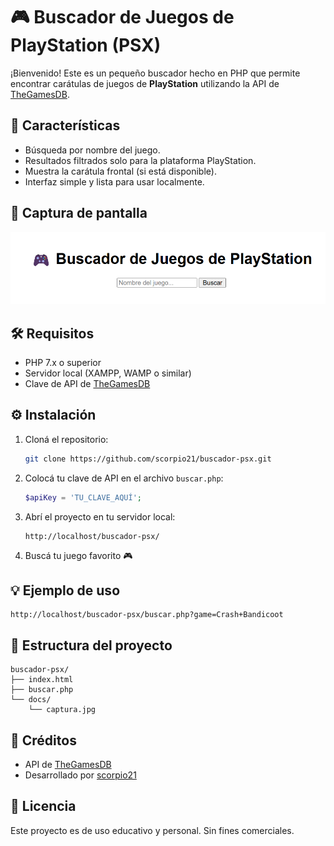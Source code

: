 # 🎮 Buscador de Juegos de PlayStation (PSX)

¡Bienvenido! Este es un pequeño buscador hecho en PHP que permite encontrar carátulas de juegos de **PlayStation** utilizando la API de [TheGamesDB](https://www.thegamesdb.net/).

## 🚀 Características

- Búsqueda por nombre del juego.
- Resultados filtrados solo para la plataforma PlayStation.
- Muestra la carátula frontal (si está disponible).
- Interfaz simple y lista para usar localmente.

## 📸 Captura de pantalla

![captura](docs/captura.jpg) <!-- Asegurate de tener esta imagen en /docs o cambia el path -->

## 🛠️ Requisitos

- PHP 7.x o superior
- Servidor local (XAMPP, WAMP o similar)
- Clave de API de [TheGamesDB](https://forums.thegamesdb.net/viewforum.php?f=4)

## ⚙️ Instalación

1. Cloná el repositorio:
   ```bash
   git clone https://github.com/scorpio21/buscador-psx.git
   ```

2. Colocá tu clave de API en el archivo `buscar.php`:
   ```php
   $apiKey = 'TU_CLAVE_AQUÍ';
   ```

3. Abrí el proyecto en tu servidor local:
   ```
   http://localhost/buscador-psx/
   ```

4. Buscá tu juego favorito 🎮

## 💡 Ejemplo de uso

```url
http://localhost/buscador-psx/buscar.php?game=Crash+Bandicoot
```

## 📁 Estructura del proyecto

```
buscador-psx/
├── index.html
├── buscar.php
└── docs/
    └── captura.jpg
```

## 🧠 Créditos

- API de [TheGamesDB](https://www.thegamesdb.net/)
- Desarrollado por [scorpio21](https://github.com/scorpio21)

## 📜 Licencia

Este proyecto es de uso educativo y personal. Sin fines comerciales.
